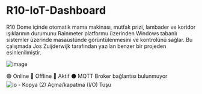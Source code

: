 # R10-IoT-Dashboard
R10 Dome içinde otomatik mama makinası, mutfak prizi, lambader ve koridor ışıklarının durumunu Rainmeter platformu üzerinden Windows tabanlı sistemler üzerinde masaüstünde görüntülenmesini ve kontrolünü sağlar. Bu çalışmada Jos Zuijderwijk tarafından yazılan benzer bir projeden esinlenilmiştir.

![image](https://user-images.githubusercontent.com/53586179/173256256-0a8221e7-59e1-4110-85c8-a4ba91046ab4.png)

🟢 Online 🔴 Offline 🔵 Aktif ⚫ MQTT Broker bağlantısı bulunmuyor ![io - Kopya (2)](https://user-images.githubusercontent.com/53586179/173256320-62405ffe-6508-41dc-902c-ba49801bd035.png) Açma/kapatma (I/O) Tuşu

